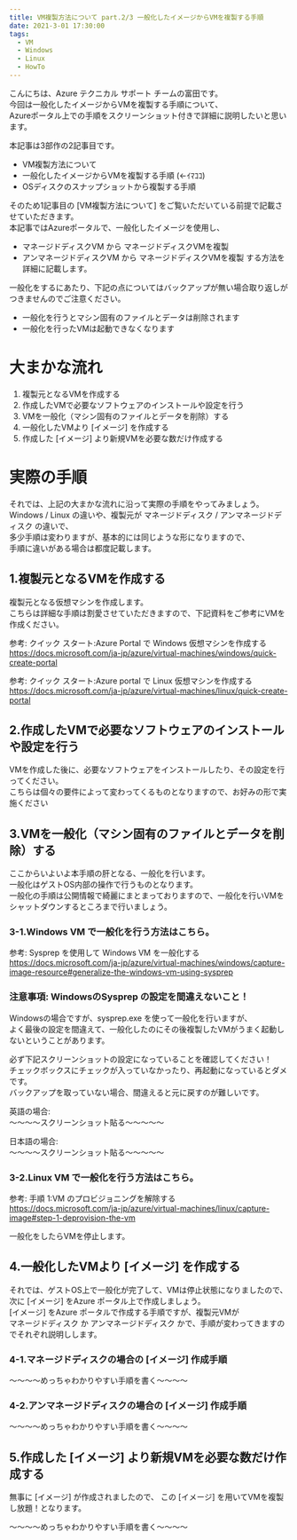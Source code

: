 ```yaml
---
title: VM複製方法について part.2/3 一般化したイメージからVMを複製する手順
date: 2021-3-01 17:30:00
tags:
  - VM
  - Windows
  - Linux
  - HowTo
---
```


こんにちは、Azure テクニカル サポート チームの富田です。  
今回は一般化したイメージからVMを複製する手順について、  
Azureポータル上での手順をスクリーンショット付きで詳細に説明したいと思います。  

本記事は3部作の2記事目です。  

 - VM複製方法について 
 - 一般化したイメージからVMを複製する手順 (←ｲﾏｺｺ)
 - OSディスクのスナップショットから複製する手順

そのため1記事目の [VM複製方法について] をご覧いただいている前提で記載させていただきます。  
本記事ではAzureポータルで、一般化したイメージを使用し、
 - マネージドディスクVM から マネージドディスクVMを複製
 - アンマネージドディスクVM から マネージドディスクVMを複製
する方法を詳細に記載します。

一般化をするにあたり、下記の点についてはバックアップが無い場合取り返しがつきませんのでご注意ください。
 - 一般化を行うとマシン固有のファイルとデータは削除されます
 - 一般化を行ったVMは起動できなくなります

# 大まかな流れ

1. 複製元となるVMを作成する
2. 作成したVMで必要なソフトウェアのインストールや設定を行う
3. VMを一般化（マシン固有のファイルとデータを削除）する
4. 一般化したVMより [イメージ] を作成する
5. 作成した [イメージ] より新規VMを必要な数だけ作成する

# 実際の手順

それでは、上記の大まかな流れに沿って実際の手順をやってみましょう。  
Windows / Linux の違いや、複製元が マネージドディスク / アンマネージドディスク の違いで、  
多少手順は変わりますが、基本的には同じような形になりますので、  
手順に違いがある場合は都度記載します。  

## 1.複製元となるVMを作成する

複製元となる仮想マシンを作成します。  
こちらは詳細な手順は割愛させていただきますので、下記資料をご参考にVMを作成ください。  

参考: クイック スタート:Azure Portal で Windows 仮想マシンを作成する  
https://docs.microsoft.com/ja-jp/azure/virtual-machines/windows/quick-create-portal

参考: クイック スタート:Azure portal で Linux 仮想マシンを作成する  
https://docs.microsoft.com/ja-jp/azure/virtual-machines/linux/quick-create-portal

## 2.作成したVMで必要なソフトウェアのインストールや設定を行う

VMを作成した後に、必要なソフトウェアをインストールしたり、その設定を行ってください。  
こちらは個々の要件によって変わってくるものとなりますので、お好みの形で実施ください

## 3.VMを一般化（マシン固有のファイルとデータを削除）する

ここからいよいよ本手順の肝となる、一般化を行います。  
一般化はゲストOS内部の操作で行うものとなります。  
一般化の手順は公開情報で綺麗にまとまっておりますので、一般化を行いVMをシャットダウンするところまで行いましょう。  




### 3-1.Windows VM で一般化を行う方法はこちら。

参考: Sysprep を使用して Windows VM を一般化する  
https://docs.microsoft.com/ja-jp/azure/virtual-machines/windows/capture-image-resource#generalize-the-windows-vm-using-sysprep

### 注意事項: WindowsのSysprep の設定を間違えないこと！

Windowsの場合ですが、sysprep.exe を使って一般化を行いますが、  
よく最後の設定を間違えて、一般化したのにその後複製したVMがうまく起動しないということがあります。

必ず下記スクリーンショットの設定になっていることを確認してください！  
チェックボックスにチェックが入っていなかったり、再起動になっているとダメです。  
バックアップを取っていない場合、間違えると元に戻すのが難しいです。 

英語の場合:   
～～～～スクリーンショット貼る～～～～～

日本語の場合:   
～～～～スクリーンショット貼る～～～～～

### 3-2.Linux VM で一般化を行う方法はこちら。

参考: 手順 1:VM のプロビジョニングを解除する  
https://docs.microsoft.com/ja-jp/azure/virtual-machines/linux/capture-image#step-1-deprovision-the-vm

一般化をしたらVMを停止します。  

## 4.一般化したVMより [イメージ] を作成する

それでは、ゲストOS上で一般化が完了して、VMは停止状態になりましたので、  
次に [イメージ] をAzure ポータル上で作成しましょう。  
[イメージ] をAzure ポータルで作成する手順ですが、複製元VMが  
マネージドディスク か アンマネージドディスク かで、手順が変わってきますのでそれぞれ説明しします。  

### 4-1.マネージドディスクの場合の [イメージ] 作成手順

～～～～めっちゃわかりやすい手順を書く～～～～

### 4-2.アンマネージドディスクの場合の [イメージ] 作成手順

～～～～めっちゃわかりやすい手順を書く～～～～

## 5.作成した [イメージ] より新規VMを必要な数だけ作成する

無事に [イメージ] が作成されましたので、
この [イメージ] を用いてVMを複製し放題！となります。

～～～～めっちゃわかりやすい手順を書く～～～～


